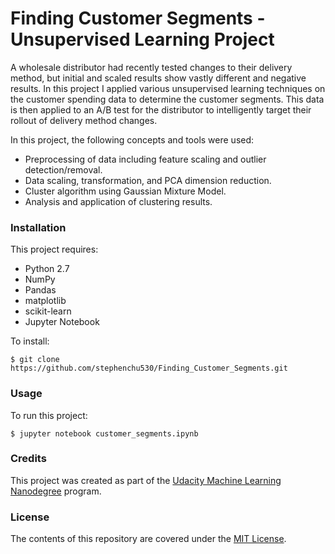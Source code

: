 # Finding Customer Segments - Unsupervised Learning Project

A wholesale distributor had recently tested changes to their delivery method, but initial and scaled results show vastly different and negative results. In this project I applied various unsupervised learning techniques on the customer spending data to determine the customer segments. This data is then applied to an A/B test for the distributor to intelligently target their rollout of delivery method changes.

In this project, the following concepts and tools were used:
- Preprocessing of data including feature scaling and outlier detection/removal.
- Data scaling, transformation, and PCA dimension reduction.
- Cluster algorithm using Gaussian Mixture Model.
- Analysis and application of clustering results.

### Installation

This project requires:
- Python 2.7
- NumPy
- Pandas
- matplotlib
- scikit-learn
- Jupyter Notebook

To install:

`$ git clone https://github.com/stephenchu530/Finding_Customer_Segments.git`

### Usage

To run this project:

`$ jupyter notebook customer_segments.ipynb`

### Credits

This project was created as part of the [Udacity Machine Learning Nanodegree](https://www.udacity.com/course/machine-learning-engineer-nanodegree--nd009) program.

### License

The contents of this repository are covered under the [MIT License](https://rem.mit-license.org/).
